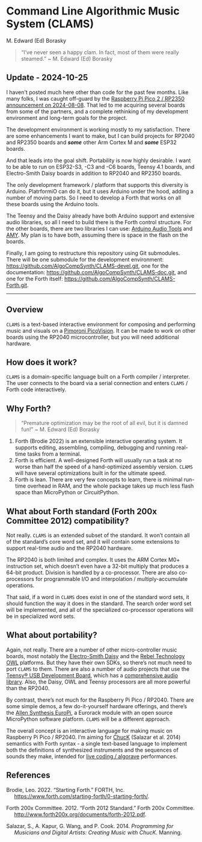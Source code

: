 Command Line Algorithmic Music System (CLAMS)
================
M. Edward (Ed) Borasky

> “I’ve never seen a happy clam. In fact, most of them were really
> steamed.” ~ M. Edward (Ed) Borasky

## Update - 2024-10-25

I haven't posted much here other than code for the past few months. Like many folks,
I was caught off-guard by the
[Raspberry Pi Pico 2 / RP2350 announcement on 2024-08-08](https://www.raspberrypi.com/news/raspberry-pi-pico-2-our-new-5-microcontroller-board-on-sale-now/).
That led to me acquiring several boards from some of the partners, and a complete
rethinking of my development environment and long-term goals for the project.

The development environment is working mostly to my satisfaction. There are some
enhancements I want to make, but I can build projects for RP2040 and RP2350
boards and ***some*** other Arm Cortex M and ***some*** ESP32 boards.

And that leads into the goal shift. Portability is now highly desirable.
I want to be able to run on ESP32-S3, -C3 and -C6 boards, Teensy 4.1
boards, and Electro-Smith Daisy boards in addition to RP2040 and RP2350
boards.

The only development framework / platform that supports this diversity is
Arduino. PlatrformiO can do it, but it uses Arduino under the hood, adding
a number of moving parts. So I need to develop a Forth that works on all
these boards using the Arduino tools.

The Teensy and the Daisy already have both Arduino support and extensive
audio libraries, so all I need to build there is the Forth control
structure. For the other boards, there are two libraries I can use:
[Arduino Audio Tools](https://github.com/pschatzmann/arduino-audio-tools.git)
and [AMY](https://github.com/shorepine/amy.git). My plan is to have both,
assuming there is space in the flash on the boards.

Finally, I am going to restructure this repository using Git submodules.
There will be one submodule for the development environment:
<https://github.com/AlgoCompSynth/CLAMS-devel.git>, one for the documentation:
<https://github.com/AlgoCompSynth/CLAMS-doc.git>, and one for the Forth itself:
<https://github.com/AlgoCompSynth/CLAMS-Forth.git>.
* * * * *

## Overview

`CLAMS` is a text-based interactive environment for composing and
performing music and visuals on a [Pimoroni
PicoVision](https://shop.pimoroni.com/products/picovision?variant=41048911904851).
It can be made to work on other boards using the RP2040 microcontroller,
but you will need additional hardware.

## How does it work?

`CLAMS` is a domain-specific language built on a Forth compiler /
interpreter. The user connects to the board via a serial connection and
enters `CLAMS` / Forth code interactively.

## Why Forth?

> “Premature optimization may be the root of all evil, but it is damned
> fun!” ~ M. Edward (Ed) Borasky

1.  Forth (Brodie 2022) is an extensible interactive operating system.
    It supports editing, assembling, compiling, debugging and running
    real-time tasks from a terminal.
2.  Forth is efficient. A well-designed Forth will usually run a task at
    no worse than half the speed of a hand-optimized assembly version.
    `CLAMS` will have several optimizations built in for the ultimate
    speed.
3.  Forth is lean. There are very few concepts to learn, there is
    minimal run-time overhead in RAM, and the whole package takes up
    much less flash space than MicroPython or CircuitPython.

## What about Forth standard (Forth 200x Committee 2012) compatibility?

Not really. `CLAMS` is an extended subset of the standard. It won’t
contain all of the standard’s core word set, and it will contain some
extensions to support real-time audio and the RP2040 hardware.

The RP2040 is both limited and complex. It uses the ARM Cortex M0+
instruction set, which doesn’t even have a 32-bit multiply that produces
a 64-bit product. Division is handled by a co-processor. There are also
co-processors for programmable I/O and interpolation /
multiply-accumulate operations.

That said, if a word in `CLAMS` does exist in one of the standard word
sets, it should function the way it does in the standard. The search
order word set will be implemented, and all of the specialized
co-processor operations will be in specialized word sets.

## What about portability?

Again, not really. There are a number of other micro-controller music
boards, most notably the [Electro-Smith
Daisy](https://www.electro-smith.com/daisy%20%22Electro-Smith%20Daisy%22)
and the [Rebel Technology
OWL](https://github.com/RebelTechnology/OpenWare "Rebel Technology on GitHub")
platforms. But they have their own SDKs, so there’s not much need to
port `CLAMS` to them. There are also a number of audio projects that use
the [Teensy® USB Development
Board](https://www.pjrc.com/teensy/ "Teensy Home Page"), which has a
[comprehensive audio
library](https://www.pjrc.com/teensy/td_libs_Audio.html "Teensy Audio Library").
Also, the Daisy, OWL and Teensy processors are all more powerful than
the RP2040.

By contrast, there’s not much for the Raspberry Pi Pico / RP2040. There
are some simple demos, a few do-it-yourself hardware offerings, and
there’s the [Allen Synthesis
EuroPi](https://allensynthesis.co.uk/modules/europi.html%20%22EuroPi%20module%22),
a Eurorack module with an open source MicroPython software platform.
`CLAMS` will be a different approach.

The overall concept is an interactive language for making music on
Raspberry Pi Pico / RP2040. I’m aiming for
[ChucK](https://chuck.stanford.edu/ "ChucK Home Page") (Salazar et al.
2014) semantics with Forth syntax - a single text-based language to
implement both the definitions of synthesized instruments and the
sequences of sounds they make, intended for [live coding /
algorave](https://github.com/toplap/awesome-livecoding "Awesome Live Coding list on GitHub")
performances.

## References

<div id="refs" class="references csl-bib-body hanging-indent">

<div id="ref-brodie2022" class="csl-entry">

Brodie, Leo. 2022. “Starting Forth.” FORTH, Inc.
<https://www.forth.com/starting-forth/0-starting-forth/>.

</div>

<div id="ref-forth2022" class="csl-entry">

Forth 200x Committee. 2012. “Forth 2012 Standard.” Forth 200x Committee.
<http://www.forth200x.org/documents/forth-2012.pdf>.

</div>

<div id="ref-salazar2014programming" class="csl-entry">

Salazar, S., A. Kapur, G. Wang, and P. Cook. 2014. *Programming for
Musicians and Digital Artists: Creating Music with ChucK*. Manning.

</div>

</div>

